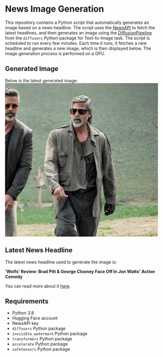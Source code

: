 # News Image Generation
This repository contains a Python script that automatically generates an image based on a news headline. The script uses the [NewsAPI](https://newsapi.org/) to fetch the latest headlines, and then generates an image using the [DiffusionPipeline](https://github.com/huggingface/diffusers) from the `diffusers` Python package for Text-to-Image task.
The script is scheduled to run every few minutes. Each time it runs, it fetches a new headline and generates a new image, which is then displayed below. The image generation process is performed on a GPU.

## Generated Image
Below is the latest generated image:
![Generated Image](image.png)

## Latest News Headline
The latest news headline used to generate the image is:

**'Wolfs' Review: Brad Pitt & George Clooney Face Off In Jon Watts' Action Comedy**

You can read more about it [here](https://news.google.com/rss/articles/CBMiwAFBVV95cUxOejlTQ0EycUcyM0JpM1Nfd004Z3JsczNWbDJrTUYyb0dkY2pQTXNJbUF4SW9NaWhmeUNWTkpEN3YyazhaQVlEWVp2N0pRa1RWLXIwNzcxVFlUcFJpTlU5VEF3ZVZ3YlE3OWg5UHB2TVQ1d0ZWOEJzWFNNNzR5SzY1Q1BUV3QyRW1HOG1CYlRvSmZTN25JSXpRRWdyTndjWTZjY0NVSXVfdmI3UHcyMks0eHdrQW14Q043T3JuYm9HbTQ?oc=5).

## Requirements
- Python 3.8
- Hugging Face account
- NewsAPI key
- `diffusers` Python package
- `invisible_watermark` Python package
- `transformers` Python package
- `accelerate` Python package
- `safetensors` Python package
